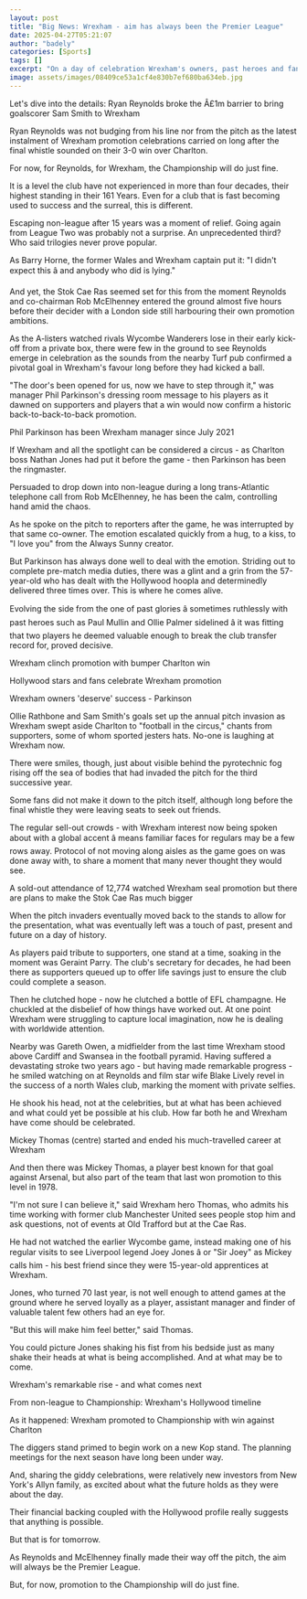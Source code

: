 ```yaml
---
layout: post
title: "Big News: Wrexham - aim has always been the Premier League"
date: 2025-04-27T05:21:07
author: "badely"
categories: [Sports]
tags: []
excerpt: "On a day of celebration Wrexham's owners, past heroes and fans all revel in the joy of their remakable achievements and what may still be to come."
image: assets/images/08409ce53a1cf4e830b7ef680ba634eb.jpg
---
```


Let's dive into the details: Ryan Reynolds broke the Â£1m barrier to bring goalscorer Sam Smith to Wrexham

Ryan Reynolds was not budging from his line nor from the pitch as the latest instalment of Wrexham promotion celebrations carried on long after the final whistle sounded on their 3-0 win over Charlton.

For now, for Reynolds, for Wrexham, the Championship will do just fine.

It is a level the club have not experienced in more than four decades, their highest standing in their 161 Years. Even for a club that is fast becoming used to success and the surreal, this is different.

Escaping non-league after 15 years was a moment of relief. Going again from League Two was probably not a surprise. An unprecedented third? Who said trilogies never prove popular.

As Barry Horne, the former Wales and Wrexham captain put it: "I didn't expect this â and anybody who did is lying."

And yet, the Stok Cae Ras seemed set for this from the moment Reynolds and co-chairman Rob McElhenney entered the ground almost five hours before their decider with a London side still harbouring their own promotion ambitions.

As the A-listers watched rivals Wycombe Wanderers lose in their early kick-off from a private box, there were few in the ground to see Reynolds emerge in celebration as the sounds from the nearby Turf pub confirmed a pivotal goal in Wrexham's favour long before they had kicked a ball.

"The door's been opened for us, now we have to step through it," was manager Phil Parkinson's dressing room message to his players as it dawned on supporters and players that a win would now confirm a historic back-to-back-to-back promotion.

Phil Parkinson has been Wrexham manager since July 2021

If Wrexham and all the spotlight can be considered a circus - as Charlton boss Nathan Jones had put it before the game - then Parkinson has been the ringmaster.

Persuaded to drop down into non-league during a long trans-Atlantic telephone call from Rob McElhenney, he has been the calm, controlling hand amid the chaos.

As he spoke on the pitch to reporters after the game, he was interrupted by that same co-owner. The emotion escalated quickly from a hug, to a kiss, to "I love you" from the Always Sunny creator.

But Parkinson has always done well to deal with the emotion. Striding out to complete pre-match media duties, there was a glint and a grin from the 57-year-old who has dealt with the Hollywood hoopla and determinedly delivered three times over. This is where he comes alive.

Evolving the side from the one of past glories â sometimes ruthlessly with past heroes such as Paul Mullin and Ollie Palmer sidelined â it was fitting that two players he deemed valuable enough to break the club transfer record for, proved decisive.

Wrexham clinch promotion with bumper Charlton win

Hollywood stars and fans celebrate Wrexham promotion

Wrexham owners 'deserve' success - Parkinson

Ollie Rathbone and Sam Smith's goals set up the annual pitch invasion as Wrexham swept aside Charlton to "football in the circus," chants from supporters, some of whom sported jesters hats. No-one is laughing at Wrexham now.

There were smiles, though, just about visible behind the pyrotechnic fog rising off the sea of bodies that had invaded the pitch for the third successive year.

Some fans did not make it down to the pitch itself, although long before the final whistle they were leaving seats to seek out friends.

The regular sell-out crowds - with Wrexham interest now being spoken about with a global accent â means familiar faces for regulars may be a few rows away. Protocol of not moving along aisles as the game goes on was done away with, to share a moment that many never thought they would see.

A sold-out attendance of 12,774 watched Wrexham seal promotion but there are plans to make the Stok Cae Ras much bigger

When the pitch invaders eventually moved back to the stands to allow for the presentation, what was eventually left was a touch of past, present and future on a day of history.

As players paid tribute to supporters, one stand at a time, soaking in the moment was Geraint Parry. The club's secretary for decades, he had been there as supporters queued up to offer life savings just to ensure the club could complete a season.

Then he clutched hope - now he clutched a bottle of EFL champagne.  He chuckled at the disbelief of how things have worked out. At one point Wrexham were struggling to capture local imagination, now he is dealing with worldwide attention.

Nearby was Gareth Owen, a midfielder from the last time Wrexham stood above Cardiff and Swansea in the football pyramid. Having suffered a devastating stroke two years ago - but having made remarkable progress - he smiled watching on at Reynolds and film star wife Blake Lively revel in the success of a north Wales club, marking the moment with private selfies. 

He shook his head, not at the celebrities, but at what has been achieved and what could yet be possible at his club. How far both he and Wrexham have come should be celebrated.

Mickey Thomas (centre) started and ended his much-travelled career at Wrexham

And then there was Mickey Thomas, a player best known for that goal against Arsenal, but also part of the team that last won promotion to this level in 1978.

"I'm not sure I can believe it," said Wrexham hero Thomas, who admits his time working with former club Manchester United sees people stop him and ask questions, not of events at Old Trafford but at the Cae Ras.

He had not watched the earlier Wycombe game, instead making one of his regular visits to see Liverpool legend Joey Jones â or "Sir Joey" as Mickey calls him - his best friend since they were 15-year-old apprentices at Wrexham.

Jones, who turned 70 last year, is not well enough to attend games at the ground where he served loyally as a player, assistant manager and finder of valuable talent few others had an eye for.

"But this will make him feel better," said Thomas. 

You could picture Jones shaking his fist from his bedside just as many shake their heads at what is being accomplished. And at what may be to come.

Wrexham's remarkable rise - and what comes next

From non-league to Championship: Wrexham's Hollywood timeline

As it happened: Wrexham promoted to Championship with win against Charlton

The diggers stand primed to begin work on a new Kop stand. The planning meetings for the next season have long been under way.

And, sharing the giddy celebrations, were relatively new investors from New York's Allyn family, as excited about what the future holds as they were about the day.

Their financial backing coupled with the Hollywood profile really suggests that anything is possible.

But that is for tomorrow.

As Reynolds and McElhenney finally made their way off the pitch,  the aim will always be the Premier League.

But, for now, promotion to the Championship will do just fine.

